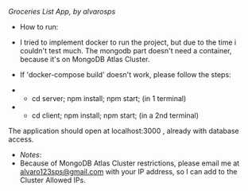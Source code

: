 *Groceries List App, by alvarosps*

* How to run:

- I tried to implement docker to run the project, but due to the time i couldn't test much. The mongodb part doesn't need a container, because it's on MongoDB Atlas Cluster.

- If 'docker-compose build' doesn't work, please follow the steps:

- - cd server; npm install; npm start; (in 1 terminal)
- - cd client; npm install; npm start; (in a 2nd terminal)

The application should open at localhost:3000 , already with database access.
* *Notes*:
* Because of MongoDB Atlas Cluster restrictions, please email me at alvaro123sps@gmail.com with your IP address, so I can add to the Cluster Allowed IPs.

